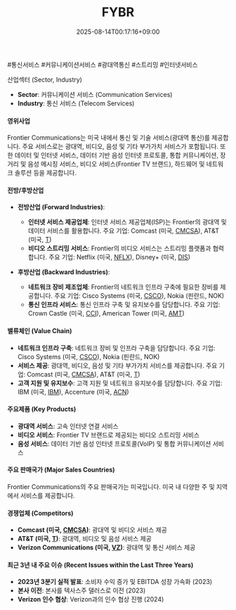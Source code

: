 ﻿---
title: "FYBR"
date: 2025-08-14T00:17:16+09:00
lastmod: 2025-08-14T00:17:16+09:00
type: docs
sidebar:
  open: true
weight: 362
---
<div style="display:none">
  <meta property="article:published_time" content="2025-08-13T15:17:16Z" />
  <meta property="article:modified_time" content="2025-08-13T15:17:16Z" />
</div>
#통신서비스 #커뮤니케이션서비스 #광대역통신 #스트리밍 #인터넷서비스

산업섹터 (Sector, Industry)

- **Sector**: 커뮤니케이션 서비스 (Communication Services)
- **Industry**: 통신 서비스 (Telecom Services)

#### 영위사업

Frontier Communications는 미국 내에서 통신 및 기술 서비스(광대역 통신)를 제공합니다. 주요 서비스로는 광대역, 비디오, 음성 및 기타 부가가치 서비스가 포함됩니다. 또한 데이터 및 인터넷 서비스, 데이터 기반 음성 인터넷 프로토콜, 통합 커뮤니케이션, 장거리 및 음성 메시징 서비스, 비디오 서비스(Frontier TV 브랜드), 하드웨어 및 네트워크 솔루션 등을 제공합니다.

#### 전방/후방산업 

- **전방산업 (Forward Industries)**:
    
    - **인터넷 서비스 제공업체**: 인터넷 서비스 제공업체(ISP)는 Frontier의 광대역 및 데이터 서비스를 활용합니다. 주요 기업: Comcast (미국, [CMCSA](/company-analysis/cmcsa/)), AT&T (미국, [T](/company-analysis/t/))
    - **비디오 스트리밍 서비스**: Frontier의 비디오 서비스는 스트리밍 플랫폼과 협력합니다. 주요 기업: Netflix (미국, [NFLX](/company-analysis/nflx/)), Disney+ (미국, [DIS](/company-analysis/dis/))

- **후방산업 (Backward Industries)**:
    
    - **네트워크 장비 제조업체**: Frontier의 네트워크 인프라 구축에 필요한 장비를 제공합니다. 주요 기업: Cisco Systems (미국, [CSCO](/company-analysis/csco/)), Nokia (핀란드, NOK)
    - **통신 인프라 서비스**: 통신 인프라 구축 및 유지보수를 담당합니다. 주요 기업: Crown Castle (미국, [CCI](/company-analysis/cci/)), American Tower (미국, [AMT](/company-analysis/amt/))

#### 밸류체인 (Value Chain)

- **네트워크 인프라 구축**: 네트워크 장비 및 인프라 구축을 담당합니다. 주요 기업: Cisco Systems (미국, [CSCO](/company-analysis/csco/)), Nokia (핀란드, NOK)
- **서비스 제공**: 광대역, 비디오, 음성 및 기타 부가가치 서비스를 제공합니다. 주요 기업: Comcast (미국, [CMCSA](/company-analysis/cmcsa/)), AT&T (미국, [T](/company-analysis/t/))
- **고객 지원 및 유지보수**: 고객 지원 및 네트워크 유지보수를 담당합니다. 주요 기업: IBM (미국, [IBM](/company-analysis/ibm/)), Accenture (미국, [ACN](/company-analysis/acn/))

#### 주요제품 (Key Products)

- **광대역 서비스**: 고속 인터넷 연결 서비스
- **비디오 서비스**: Frontier TV 브랜드로 제공되는 비디오 스트리밍 서비스
- **음성 서비스**: 데이터 기반 음성 인터넷 프로토콜(VoIP) 및 통합 커뮤니케이션 서비스

#### 주요 판매국가 (Major Sales Countries)

Frontier Communications의 주요 판매국가는 미국입니다. 미국 내 다양한 주 및 지역에서 서비스를 제공합니다.

#### 경쟁업체 (Competitors)

- **Comcast (미국, [CMCSA](/company-analysis/cmcsa/))**: 광대역 및 비디오 서비스 제공
- **AT&T (미국, [T](/company-analysis/t/))**: 광대역, 비디오 및 음성 서비스 제공
- **Verizon Communications (미국, [VZ](/company-analysis/vz/))**: 광대역 및 통신 서비스 제공

#### 최근 3년 내 주요 이슈 (Recent Issues within the Last Three Years)

- **2023년 3분기 실적 발표**: 소비자 수익 증가 및 EBITDA 성장 가속화 (2023)
- **본사 이전**: 본사를 텍사스주 댈러스로 이전 (2023)
- **Verizon 인수 협상**: Verizon과의 인수 협상 진행 (2024)
